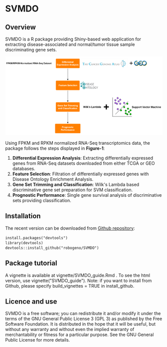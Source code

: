 # SVMDO

## Overview
SVMDO is a R package providing Shiny-based web application for extracting disease-associated and normal/tumor tissue sample discriminating gene sets. 

![](vignettes/algorithm_figure.png)

Using FPKM and RPKM normalized RNA-Seq transcriptomics data, the package follows the steps displayed in **Figure-1**:

1. **Differential Expression Analysis**: Extracting differentially expressed genes from RNA-Seq datasets downloaded from either TCGA or GEO databases.
2. **Feature Selection**: Filtration of differentially expressed genes with Disease Ontology Enrichment Analysis.
3. **Gene Set Trimming and Classification**: Wilk's Lambda based discriminative gene set preparation for SVM classification.
4. **Prognostic Performance**: Single gene survival analysis of discriminative sets providing classification.

## Installation

The recent version can be downloaded from [Github repository](https://github.com/robogeno/SVMDO):
```
install.packages("devtools")
library(devtools)
devtools::install_github("robogeno/SVMDO")
```

## Package tutorial
A vignette is available at vignette/SVMDO_guide.Rmd . To see the html version, use vignette("SVMDO_guide"). Note: if you want to install from Github, please specify build_vignettes = TRUE in install_github.

## Licence and use
SVMDO is a free software; you can redistribute it and/or modify it under the terms of the GNU General Public License 3 (GPL 3) as published by the Free Software Foundation. It is distributed in the hope that it will be useful, but without any warranty and without even the implied warranty of merchantability or fitness for a particular purpose. See the GNU General Public License for more details.
